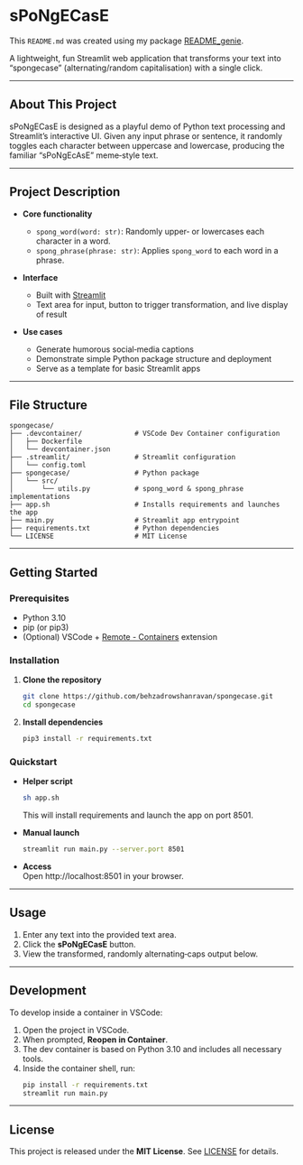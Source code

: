 # sPoNgECasE

This `README.md` was created using my package [README_genie](https://github.com/browshanravan/README_genie).

A lightweight, fun Streamlit web application that transforms your text into “spongecase” (alternating/random capitalisation) with a single click.

---

## About This Project

sPoNgECasE is designed as a playful demo of Python text processing and Streamlit’s interactive UI. Given any input phrase or sentence, it randomly toggles each character between uppercase and lowercase, producing the familiar “sPoNgEcAsE” meme‐style text.

---

## Project Description

- **Core functionality**  
  - `spong_word(word: str)`: Randomly upper‐ or lowercases each character in a word.  
  - `spong_phrase(phrase: str)`: Applies `spong_word` to each word in a phrase.

- **Interface**  
  - Built with [Streamlit](https://streamlit.io/)  
  - Text area for input, button to trigger transformation, and live display of result

- **Use cases**  
  - Generate humorous social‐media captions  
  - Demonstrate simple Python package structure and deployment  
  - Serve as a template for basic Streamlit apps

---

## File Structure

```
spongecase/
├── .devcontainer/             # VSCode Dev Container configuration
│   ├── Dockerfile
│   └── devcontainer.json
├── .streamlit/                # Streamlit configuration
│   └── config.toml
├── spongecase/                # Python package
│   └── src/
│       └── utils.py           # spong_word & spong_phrase implementations
├── app.sh                     # Installs requirements and launches the app
├── main.py                    # Streamlit app entrypoint
├── requirements.txt           # Python dependencies
└── LICENSE                    # MIT License
```

---

## Getting Started

### Prerequisites

- Python 3.10  
- pip (or pip3)  
- (Optional) VSCode + [Remote - Containers](https://code.visualstudio.com/docs/remote/containers) extension  

### Installation

1. **Clone the repository**  
   ```bash
   git clone https://github.com/behzadrowshanravan/spongecase.git
   cd spongecase
   ```

2. **Install dependencies**  
   ```bash
   pip3 install -r requirements.txt
   ```

### Quickstart

- **Helper script**  
  ```bash
  sh app.sh
  ```
  This will install requirements and launch the app on port 8501.

- **Manual launch**  
  ```bash
  streamlit run main.py --server.port 8501
  ```

- **Access**  
  Open http://localhost:8501 in your browser.

---

## Usage

1. Enter any text into the provided text area.  
2. Click the **sPoNgECasE** button.  
3. View the transformed, randomly alternating‐caps output below.

---

## Development

To develop inside a container in VSCode:

1. Open the project in VSCode.  
2. When prompted, **Reopen in Container**.  
3. The dev container is based on Python 3.10 and includes all necessary tools.  
4. Inside the container shell, run:
   ```bash
   pip install -r requirements.txt
   streamlit run main.py
   ```

---

## License

This project is released under the **MIT License**. See [LICENSE](LICENSE) for details.